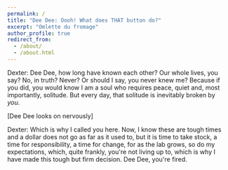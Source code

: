 ```yaml
---
permalink: /
title: "Dee Dee: Oooh! What does THAT button do?"
excerpt: "Omlette du fromage"
author_profile: true
redirect_from: 
  - /about/
  - /about.html
---
```


 Dexter: Dee Dee, how long have known each other? Our whole lives, you say? No, in truth? Never? Or should I say, you never knew me? Because if you did, you would know I am a soul who requires peace, quiet and, most importantly, solitude. But every day, that solitude is inevitably broken by *you*.

[Dee Dee looks on nervously]

Dexter: Which is why I called you here. Now, I know these are tough times and a dollar does not go as far as it used to, but it is time to take stock, a time for responsibility, a time for change, for as the lab grows, so do my expectations, which, quite frankly, you're not living up to, which is why I have made this tough but firm decision. Dee Dee, you're fired. 
 

